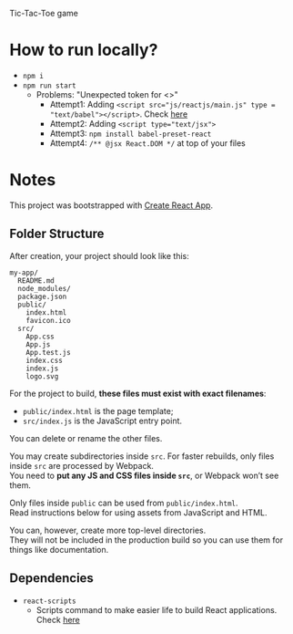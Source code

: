 Tic-Tac-Toe game

# How to run locally?
* `npm i`
* `npm run start`
  * Problems: "Unexpected token for <>"
    * Attempt1: Adding `<script src="js/reactjs/main.js" type = "text/babel"></script>`. Check [here](https://stackoverflow.com/questions/20905227/reactjs-unexpected-token-error)
    * Attempt2: Adding `<script type="text/jsx">`
    * Attempt3: `npm install babel-preset-react`
    * Attempt4: `/** @jsx React.DOM */` at top of your files


# Notes

This project was bootstrapped with [Create React App](https://github.com/facebookincubator/create-react-app).

## Folder Structure

After creation, your project should look like this:

```
my-app/
  README.md
  node_modules/
  package.json
  public/
    index.html
    favicon.ico
  src/
    App.css
    App.js
    App.test.js
    index.css
    index.js
    logo.svg
```

For the project to build, **these files must exist with exact filenames**:

* `public/index.html` is the page template;
* `src/index.js` is the JavaScript entry point.

You can delete or rename the other files.

You may create subdirectories inside `src`. For faster rebuilds, only files inside `src` are processed by Webpack.<br>
You need to **put any JS and CSS files inside `src`**, or Webpack won’t see them.

Only files inside `public` can be used from `public/index.html`.<br>
Read instructions below for using assets from JavaScript and HTML.

You can, however, create more top-level directories.<br>
They will not be included in the production build so you can use them for things like documentation.

## Dependencies
* `react-scripts`
  * Scripts command to make easier life to build React applications. Check [here](https://github.com/facebook/create-react-app/tree/main/packages/react-scripts)
